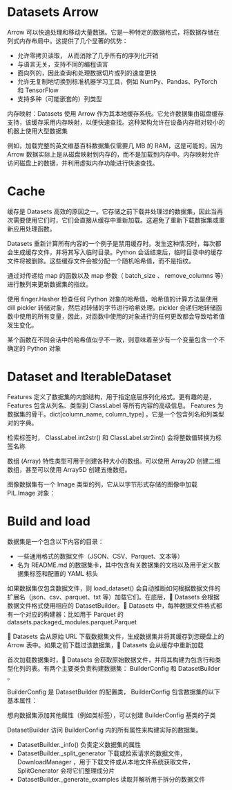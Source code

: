 # Datasets Arrow

Arrow 可以快速处理和移动大量数据。它是一种特定的数据格式，将数据存储在列式内存布局中。这提供了几个显著的优势：
- 允许零拷贝读取， 从而消除了几乎所有的序列化开销
- 与语言无关，支持不同的编程语言
- 面向列的，因此查询和处理数据切片或列的速度更快
- 允许无复制地切换到标准机器学习工具，例如 NumPy、Pandas、PyTorch 和 TensorFlow
- 支持多种（可能嵌套的）列类型

内存映射：Datasets 使用 Arrow 作为其本地缓存系统。它允许数据集由磁盘缓存支持，该缓存采用内存映射，以便快速查找。这种架构允许在设备内存相对较小的机器上使用大型数据集

例如，加载完整的英文维基百科数据集仅需要几 MB 的 RAM，这是可能的，因为 Arrow 数据实际上是从磁盘映射到内存的，而不是加载到内存中。内存映射允许访问磁盘上的数据，并利用虚拟内存功能进行快速查找。

# Cache

缓存是 Datasets 高效的原因之一。它存储之前下载并处理过的数据集，因此当再次需要使用它们时，它们会直接从缓存中重新加载。这避免了重新下载数据集或重新应用处理函数。

Datasets 重新计算所有内容的一个例子是禁用缓存时。发生这种情况时，每次都会生成缓存文件，并将其写入临时目录。Python 会话结束后，临时目录中的缓存文件将被删除。这些缓存文件会被分配一个随机哈希值，而不是指纹。

通过对传递给 map 的函数以及 map 参数（ batch_size 、 remove_columns 等）进行散列来更新数据集的指纹。

使用 finger.Hasher 检查任何 Python 对象的哈希值，哈希值的计算方法是使用 dill pickler 转储对象，然后对转储的字节进行哈希处理。pickler 会递归地转储函数中使用的所有变量，因此，对函数中使用的对象进行的任何更改都会导致哈希值发生变化。

某个函数在不同会话中的哈希值似乎不一致，则意味着至少有一个变量包含一个不确定的 Python 对象

# Dataset and IterableDataset

Features 定义了数据集的内部结构，用于指定底层序列化格式。更有趣的是， Features 包含从列名、类型到 ClassLabel 等所有内容的高级信息。 Features 为数据集的骨干。dict[column_name, column_type] 。它是一个包含列名和列类型对的字典。

检索标签时， ClassLabel.int2str() 和 ClassLabel.str2int() 会将整数值转换为标签名称

数组 (Array) 特性类型可用于创建各种大小的数组。可以使用 Array2D 创建二维数组，甚至可以使用 Array5D 创建五维数组。

图像数据集有一个 Image 类型的列，它从以字节形式存储的图像中加载 PIL.Image 对象：

# Build and load

数据集是一个包含以下内容的目录：
- 一些通用格式的数据文件（JSON、CSV、Parquet、文本等）
- 名为 README.md 的数据集卡，其中包含有关数据集的文档以及用于定义数据集标签和配置的 YAML 标头

如果数据集仅包含数据文件，则 load_dataset() 会自动推断如何根据数据文件的扩展名（json、csv、parquet、txt 等）加载它们。在底层，🤗 Datasets 会根据数据文件格式使用相应的 DatasetBuilder。🤗 Datasets 中，每种数据文件格式都有一个对应的构建器：比如用于 Parquet 的 datasets.packaged_modules.parquet.Parquet

🤗 Datasets 会从原始 URL 下载数据集文件，生成数据集并将其缓存到您硬盘上的 Arrow 表中。如果之前下载过该数据集，🤗 Datasets 会从缓存中重新加载

首次加载数据集时，🤗 Datasets 会获取原始数据文件，并将其构建为包含行和类型化列的表。有两个主要类负责构建数据集： BuilderConfig 和 DatasetBuilder 。

BuilderConfig 是 DatasetBuilder 的配置类， BuilderConfig 包含数据集的以下基本属性：

想向数据集添加其他属性（例如类标签），可以创建 BuilderConfig 基类的子类

DatasetBuilder 访问 BuilderConfig 内的所有属性来构建实际的数据集。
- DatasetBuilder._info() 负责定义数据集的属性
- DatasetBuilder._split_generator 下载或检索请求的数据文件， DownloadManager ，用于下载文件或从本地文件系统获取文件， SplitGenerator 会将它们整理成分片
- DatasetBuilder._generate_examples 读取并解析用于拆分的数据文件




